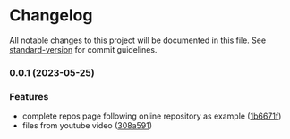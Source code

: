 # Changelog

All notable changes to this project will be documented in this file. See [standard-version](https://github.com/conventional-changelog/standard-version) for commit guidelines.

### 0.0.1 (2023-05-25)


### Features

* complete repos page following online repository as example ([1b6671f](https://github.com-lipelopeslage/lipelopeslage/github-finder/commit/1b6671fea0332bcbda7cb9b5a048ac061306246d))
* files from youtube video ([308a591](https://github.com-lipelopeslage/lipelopeslage/github-finder/commit/308a591573b8f023f22076d17654abe20d2569ed))
